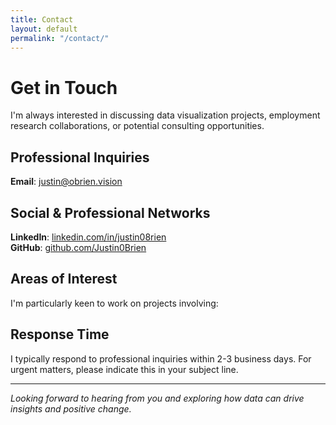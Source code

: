 ```yaml
---
title: Contact
layout: default
permalink: "/contact/"
---
```


# Get in Touch

I'm always interested in discussing data visualization projects, employment research collaborations, or potential consulting opportunities.

## Professional Inquiries


**Email**: [justin@obrien.vision](mailto:justin@obrien.vision)

## Social & Professional Networks

**LinkedIn**: [linkedin.com/in/justin08rien](https://www.linkedin.com/in/justin08rien)  
**GitHub**: [github.com/Justin0Brien](https://github.com/Justin0Brien)

## Areas of Interest

I'm particularly keen to work on projects involving:



## Response Time

I typically respond to professional inquiries within 2-3 business days. For urgent matters, please indicate this in your subject line.

---

*Looking forward to hearing from you and exploring how data can drive insights and positive change.*
